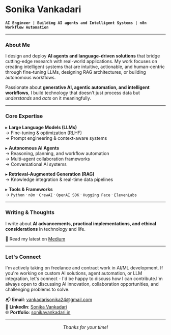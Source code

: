 # Sonika Vankadari  
**`AI Engineer | Building AI agents and Intelligent Systems | n8n Workflow Automation`**  

---

### **About Me**  
I design and deploy **AI agents and language-driven solutions** that bridge cutting-edge research with real-world applications. My work focuses on creating intelligent systems that are intuitive, actionable, and human-centric through fine-tuning LLMs, designing RAG architectures, or building autonomous workflows.  

Passionate about **generative AI, agentic automation, and intelligent workflows**, I build technology that doesn't just process data but *understands* and *acts* on it meaningfully.  

---

### **Core Expertise**  
▸ **Large Language Models (LLMs)**  
→ Fine-tuning & optimization (RLHF)  
→ Prompt engineering & context-aware systems  

▸ **Autonomous AI Agents**  
→ Reasoning, planning, and workflow automation  
→ Multi-agent collaboration frameworks  
→ Conversational AI systems

▸ **Retrieval-Augmented Generation (RAG)**  
→ Knowledge integration & real-time data pipelines  

▸ **Tools & Frameworks**  
→ `Python` · `n8n` · `CrewAI` · `OpenAI SDK` · `Hugging Face` · `ElevenLabs`  

---

### **Writing & Thoughts**  
I write about **AI advancements, practical implementations, and ethical considerations** in technology and life. 

📝 Read my latest on [Medium](https://medium.com/@vankadarisonika24)  

---

### **Let's Connect**  
I'm actively taking on freelance and contract work in AI/ML development. If you're working on custom AI solutions, agent automation, or LLM integration, let's connect - I'd be happy to discuss how I can contribute.I'm always open to discussing AI innovation, collaboration opportunities, and challenging problems to solve.

📬 **Email**: [vankadarisonika24@gmail.com](mailto:vankadarisonika24@gmail.com)  
🔗 **LinkedIn**: [Sonika Vankadari](https://linkedin.com/in/sonikavankadari)  
🌐 **Portfolio**: [sonikavankadari.in](https://sonikavankadari.in)  

---

<div align="center">  
  <i>Thanks for your time!</i>  
</div>  
